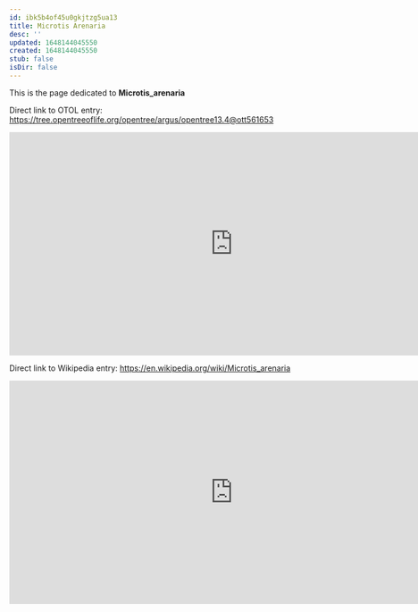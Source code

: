 ```yaml
---
id: ibk5b4of45u0gkjtzg5ua13
title: Microtis Arenaria
desc: ''
updated: 1648144045550
created: 1648144045550
stub: false
isDir: false
---
```

This is the page dedicated to **Microtis_arenaria**


Direct link to OTOL entry: https://tree.opentreeoflife.org/opentree/argus/opentree13.4@ott561653



<html>
    <body>
    <iframe src="https://tree.opentreeoflife.org/opentree/argus/opentree13.4@ott561653"
    width="800" height="400" frameborder="0" allowfullscreen> </iframe>
    </body>
</html>
    


Direct link to Wikipedia entry: https://en.wikipedia.org/wiki/Microtis_arenaria



<html>
    <body>
    <iframe src="https://en.wikipedia.org/wiki/Microtis_arenaria"
    width="800" height="400" frameborder="0" allowfullscreen> </iframe>
    </body>
</html>
    
